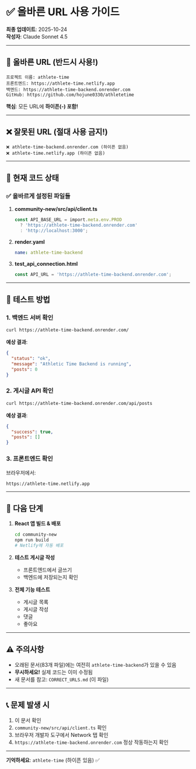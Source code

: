 # ✅ 올바른 URL 사용 가이드

**최종 업데이트**: 2025-10-24  
**작성자**: Claude Sonnet 4.5

---

## 🎯 올바른 URL (반드시 사용!)

```
프로젝트 이름: athlete-time
프론트엔드: https://athlete-time.netlify.app
백엔드: https://athlete-time-backend.onrender.com
GitHub: https://github.com/hojune0330/athletetime
```

**핵심**: 모든 URL에 **하이픈(-) 포함!**

---

## ❌ 잘못된 URL (절대 사용 금지!)

```
❌ athlete-time-backend.onrender.com (하이픈 없음)
❌ athlete-time.netlify.app (하이픈 없음)
```

---

## 🔧 현재 코드 상태

### ✅ 올바르게 설정된 파일들

1. **community-new/src/api/client.ts**
   ```typescript
   const API_BASE_URL = import.meta.env.PROD 
     ? 'https://athlete-time-backend.onrender.com'
     : 'http://localhost:3000';
   ```

2. **render.yaml**
   ```yaml
   name: athlete-time-backend
   ```

3. **test_api_connection.html**
   ```javascript
   const API_URL = 'https://athlete-time-backend.onrender.com';
   ```

---

## 📝 테스트 방법

### 1. 백엔드 서버 확인
```bash
curl https://athlete-time-backend.onrender.com/
```

**예상 결과**:
```json
{
  "status": "ok",
  "message": "Athletic Time Backend is running",
  "posts": 0
}
```

### 2. 게시글 API 확인
```bash
curl https://athlete-time-backend.onrender.com/api/posts
```

**예상 결과**:
```json
{
  "success": true,
  "posts": []
}
```

### 3. 프론트엔드 확인
브라우저에서:
```
https://athlete-time.netlify.app
```

---

## 🚀 다음 단계

1. **React 앱 빌드 & 배포**
   ```bash
   cd community-new
   npm run build
   # Netlify에 자동 배포
   ```

2. **테스트 게시글 작성**
   - 프론트엔드에서 글쓰기
   - 백엔드에 저장되는지 확인

3. **전체 기능 테스트**
   - 게시글 목록
   - 게시글 작성
   - 댓글
   - 좋아요

---

## ⚠️ 주의사항

- 오래된 문서(83개 파일)에는 여전히 `athlete-time-backend`가 있을 수 있음
- **무시하세요!** 실제 코드는 이미 수정됨
- 새 문서를 참고: `CORRECT_URLS.md` (이 파일)

---

## 📞 문제 발생 시

1. 이 문서 확인
2. `community-new/src/api/client.ts` 확인
3. 브라우저 개발자 도구에서 Network 탭 확인
4. `https://athlete-time-backend.onrender.com` 정상 작동하는지 확인

---

**기억하세요**: `athlete-time` (하이픈 있음) ✅

